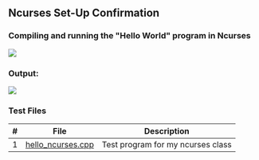 ## Ncurses Set-Up Confirmation

### Compiling and running the "Hello World" program in Ncurses

<img src="https://thumbs2.imgbox.com/93/a7/6iRKNFWn_t.png">

### Output:

<img src="https://thumbs2.imgbox.com/ff/0d/9qzGgFoH_t.png">

### Test Files

|   #   | File            | Description                                        |
| :---: | --------------- | -------------------------------------------------- |
|   1   | [hello_ncurses.cpp](hello_ncurses.cpp/) | Test program for my ncurses class|
